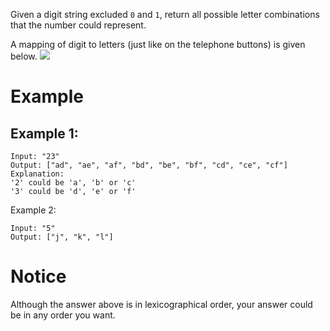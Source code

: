 Given a digit string excluded `0` and `1`, return all possible letter combinations that the number could represent.

A mapping of digit to letters (just like on the telephone buttons) is given below.
![](pic.png)
# Example
## Example 1:
```
Input: "23"
Output: ["ad", "ae", "af", "bd", "be", "bf", "cd", "ce", "cf"]
Explanation: 
'2' could be 'a', 'b' or 'c'
'3' could be 'd', 'e' or 'f'
```
Example 2:
```
Input: "5"
Output: ["j", "k", "l"]
```
# Notice
Although the answer above is in lexicographical order, your answer could be in any order you want.